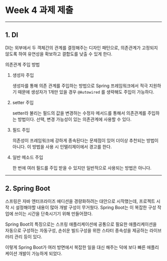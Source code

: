# Week 4 과제 제출
___
## 1. DI
DI는 외부에서 두 객체간의 관계를 결정해주는 디자인 패턴으로, 의존관계가 고정되지 않도록 하여 유연성을 확보하고 결합도를 낮출 수 있게 한다.
 
의존관계 주입 방법
1. 생성자 주입
    
    생성자를 통해 의존 관계를 주입하는 방법으로 Spring 프레임워크에서 적극 지원하기 때문에 생성자가 1개만 있을 경우 ```@Autowired``` 를 생략해도 주입이 가능하다.
   
 
2. setter 주입

   setter라 불리는 필드의 값을 변경하는 수정자 메서드를 통해서 의존관계를 주입하는 방법이다.
   선택, 변경 가능성이 있는 의존관계에 사용할 수 있다.


3. 필드 주입

   의존성이 프레임워크에 강하게 종속된다는 문제점이 있어 더이상 추천되는 방법이 아니다. 이 방법을 사용 시 인텔리제이에서 경고를 한다.


4. 일반 메소드 주입

    한 번에 여러 필드를 주입 받을 수 있지만 일반적으로 사용되는 방법은 아니다.


___
## 2. Spring Boot
스프링은 자바 엔터프라이즈 에디션을 경량화하려는 대안으로 시작했는데, 프로젝트 시작 시 설정해야할 내용이 많아 개발 구성이 무거웠다.
Spring Boot는 이 복잡한 구성 작업에 쓰이는 시간을 단축시기기 위해 만들어졌다.


Spring Boot의 특징으로는 스프링 애플리케이션에 공통으로 필요한 애플리케이션을 자동으로 구성하는 자동구성, 손쉬운 빌드구성을 위한 스타터 종속성을 제공하는 라이브러리 관리 등이 있다.

이렇게 Spring Boot가 여러 방면에서 복잡한 일을 대신 해주는 덕에 보다 빠른 애플리케이션 개발이 가능하게 되었다.
